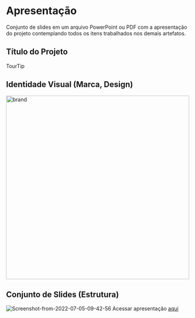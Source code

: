 # Apresentação

Conjunto de slides em um arquivo PowerPoint ou PDF com a apresentação do projeto contemplando todos os itens trabalhados nos demais artefatos.

## Título do Projeto

TourTip

## Identidade Visual (Marca, Design)

<img src="https://i.ibb.co/P5RYb4F/Brand.jpg" alt="brand" width="500">

## Conjunto de Slides (Estrutura)

<img src="https://i.ibb.co/qnNf8Wb/Screenshot-from-2022-07-05-09-42-56.png" alt="Screenshot-from-2022-07-05-09-42-56" border="0">
Acessar apresentação <a href="https://docs.google.com/presentation/d/1q60DLclaJbV9YiyvIxj6NFZ3wNoF_zvm/edit?usp=sharing&ouid=115865736852880038222&rtpof=true&sd=true" target="_blank" rel="noopener noreferrer">aqui</a>
